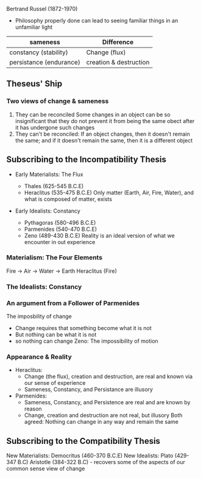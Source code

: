 Bertrand Russel (1872-1970)
- Philosophy properly done can lead to seeing familiar things in an unfamiliar light


| sameness                | Difference             |
| ----------------------- | ---------------------- |
| constancy (stability)   | Change (flux)          |
| persistance (endurance) | creation & destruction |

## Theseus' Ship

### Two views of change & sameness
1. They can be reconciled Some changes in an object can be so insignificant that they do not prevent it from being the same obect after it has undergone such changes
2. They can't be reconciled: If an object changes, then it doesn't remain the same; and if it doesn't remain the same, then it is a different object

## Subscribing to the Incompatibility Thesis
- Early Materialists: The Flux
	- Thales (625-545 B.C.E)
	- Heraclitus (535-475 B.C.E)
Only matter (Earth, Air, Fire, Water), and what is composed of matter, exists

- Early Idealists: Constancy
	- Pythagoras (580-496 B.C.E)
	- Parmenides (540-470 B.C.E)
	- Zeno (489-430 B.C.E)
Reality is an ideal version of what we encounter in out experience


### Materialism: The Four Elements
Fire -> Air -> Water -> Earth
Heraclitus (Fire)

### The Idealists: Constancy

### An argument from a Follower of Parmenides
The imposbility of change
- Change requires that something become what it is not
- But nothing can be what it is not
- so nothing can change
Zeno: The impossibility of motion

### Appearance & Reality
- Heraclitus:
	- Change (the flux), creation and destruction, are real and known via our sense of experience
	- Sameness, Constancy, and Persistance are illusory
- Parmenides:
	- Sameness, Constancy, and Persistence are real and are known by reason
	- Change, creation and destruction are not real, but illusory
Both agreed: Nothing can change in any way and remain the same

## Subscribing to the Compatibility Thesis
New Materialists: Democritus (460-370 B.C.E)
New Idealists:
	Plato (429-347 B.C)
	Aristotle (384-322 B.C) - recovers some of the aspects of our common sense view of change
